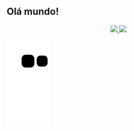 ## Olá mundo!
<div align="center">
   <a href="https://github.com/Joaovitron999">
  <img height="250em" src="https://github-readme-stats.vercel.app/api?username=Joaovitron999&show_icons=true&theme=gotham&include_all_commits=true&count_private=true"/>
  <img height="250em" src="https://github-readme-stats.vercel.app/api/top-langs/?username=Joaovitron999&langs_count=7&theme=gotham"/>
</div>
   
![github contribution grid snake animation](https://raw.githubusercontent.com/Joaovitron999/Joaovitron999/output/github-contribution-grid-snake.svg)

 
